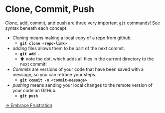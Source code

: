 # Clone, Commit, Push

Clone, add, commit, and push are three very important `git` commands! See syntax beneath each concept.
- *Cloning* means making a local copy of a repo from github. 
  - **`git clone <repo-link>`**
- *adding* files allows them to be part of the next commit.
  - **`git add .`**
  - ⬆️ note the dot, which adds all files in the current directory to the next commit!
- *Commits* are versions of your code that have been saved with a message, so you can retrace your steps.
  - **`git commit -m <commit-message>`**
- *pushing* means sending your local changes to the remote version of your code on GitHub.
  - **`git push`**




[-> Embrace Frustration](/git-github/04_embraceFrustration.md)
